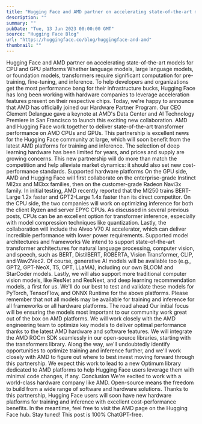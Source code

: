 ```yaml
---
title: "Hugging Face and AMD partner on accelerating state-of-the-art models for CPU and GPU platforms"
description: ""
summary: ""
pubDate: "Tue, 13 Jun 2023 00:00:00 GMT"
source: "Hugging Face Blog"
url: "https://huggingface.co/blog/huggingface-and-amd"
thumbnail: ""
---
```


Hugging Face and AMD partner on accelerating state-of-the-art models for CPU and GPU platforms
Whether language models, large language models, or foundation models, transformers require significant computation for pre-training, fine-tuning, and inference. To help developers and organizations get the most performance bang for their infrastructure bucks, Hugging Face has long been working with hardware companies to leverage acceleration features present on their respective chips.
Today, we're happy to announce that AMD has officially joined our Hardware Partner Program. Our CEO Clement Delangue gave a keynote at AMD's Data Center and AI Technology Premiere in San Francisco to launch this exciting new collaboration.
AMD and Hugging Face work together to deliver state-of-the-art transformer performance on AMD CPUs and GPUs. This partnership is excellent news for the Hugging Face community at large, which will soon benefit from the latest AMD platforms for training and inference.
The selection of deep learning hardware has been limited for years, and prices and supply are growing concerns. This new partnership will do more than match the competition and help alleviate market dynamics: it should also set new cost-performance standards.
Supported hardware platforms
On the GPU side, AMD and Hugging Face will first collaborate on the enterprise-grade Instinct MI2xx and MI3xx families, then on the customer-grade Radeon Navi3x family. In initial testing, AMD recently reported that the MI250 trains BERT-Large 1.2x faster and GPT2-Large 1.4x faster than its direct competitor.
On the CPU side, the two companies will work on optimizing inference for both the client Ryzen and server EPYC CPUs. As discussed in several previous posts, CPUs can be an excellent option for transformer inference, especially with model compression techniques like quantization.
Lastly, the collaboration will include the Alveo V70 AI accelerator, which can deliver incredible performance with lower power requirements.
Supported model architectures and frameworks
We intend to support state-of-the-art transformer architectures for natural language processing, computer vision, and speech, such as BERT, DistilBERT, ROBERTA, Vision Transformer, CLIP, and Wav2Vec2. Of course, generative AI models will be available too (e.g., GPT2, GPT-NeoX, T5, OPT, LLaMA), including our own BLOOM and StarCoder models. Lastly, we will also support more traditional computer vision models, like ResNet and ResNext, and deep learning recommendation models, a first for us.
We'll do our best to test and validate these models for PyTorch, TensorFlow, and ONNX Runtime for the above platforms. Please remember that not all models may be available for training and inference for all frameworks or all hardware platforms.
The road ahead
Our initial focus will be ensuring the models most important to our community work great out of the box on AMD platforms. We will work closely with the AMD engineering team to optimize key models to deliver optimal performance thanks to the latest AMD hardware and software features. We will integrate the AMD ROCm SDK seamlessly in our open-source libraries, starting with the transformers library.
Along the way, we'll undoubtedly identify opportunities to optimize training and inference further, and we'll work closely with AMD to figure out where to best invest moving forward through this partnership. We expect this work to lead to a new Optimum library dedicated to AMD platforms to help Hugging Face users leverage them with minimal code changes, if any.
Conclusion
We're excited to work with a world-class hardware company like AMD. Open-source means the freedom to build from a wide range of software and hardware solutions. Thanks to this partnership, Hugging Face users will soon have new hardware platforms for training and inference with excellent cost-performance benefits. In the meantime, feel free to visit the AMD page on the Hugging Face hub. Stay tuned!
This post is 100% ChatGPT-free.